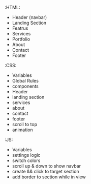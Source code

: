  :HTML:
  - Header (navbar)
  - Landing Section
  - Featrus
  - Services
  - Portfolio
  - About
  - Contact
  - Footer

  :CSS:
   - Variables
   - Global Rules
   - components
   - Header
   - landing section
   - services
   - about
   - contact
   - footer
   - scroll to top
   - animation

 :JS:
  - Variables
  - settings logic
  - switch colors
  - scroll up & down to show navbar
  - create && click to target section
  - add border to section while in view
 
